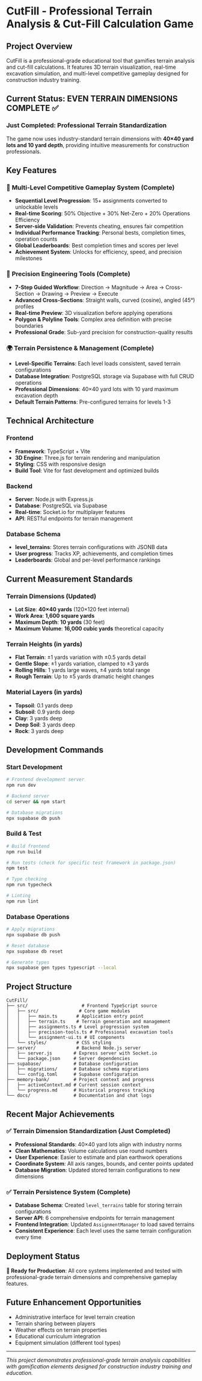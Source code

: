 # CutFill - Professional Terrain Analysis & Cut-Fill Calculation Game

## Project Overview
CutFill is a professional-grade educational tool that gamifies terrain analysis and cut-fill calculations. It features 3D terrain visualization, real-time excavation simulation, and multi-level competitive gameplay designed for construction industry training.

## Current Status: **EVEN TERRAIN DIMENSIONS COMPLETE** ✅

### Just Completed: Professional Terrain Standardization
The game now uses industry-standard terrain dimensions with **40×40 yard lots and 10 yard depth**, providing intuitive measurements for construction professionals.

## Key Features

### 🎯 **Multi-Level Competitive Gameplay System** (Complete)
- **Sequential Level Progression**: 15+ assignments converted to unlockable levels
- **Real-time Scoring**: 50% Objective + 30% Net-Zero + 20% Operations Efficiency  
- **Server-side Validation**: Prevents cheating, ensures fair competition
- **Individual Performance Tracking**: Personal bests, completion times, operation counts
- **Global Leaderboards**: Best completion times and scores per level
- **Achievement System**: Unlocks for efficiency, speed, and precision milestones

### 🔧 **Precision Engineering Tools** (Complete)
- **7-Step Guided Workflow**: Direction → Magnitude → Area → Cross-Section → Drawing → Preview → Execute
- **Advanced Cross-Sections**: Straight walls, curved (cosine), angled (45°) profiles
- **Real-time Preview**: 3D visualization before applying operations
- **Polygon & Polyline Tools**: Complex area definition with precise boundaries
- **Professional Grade**: Sub-yard precision for construction-quality results

### 🌍 **Terrain Persistence & Management** (Complete)
- **Level-Specific Terrains**: Each level loads consistent, saved terrain configurations
- **Database Integration**: PostgreSQL storage via Supabase with full CRUD operations
- **Professional Dimensions**: 40×40 yard lots with 10 yard maximum excavation depth
- **Default Terrain Patterns**: Pre-configured terrains for levels 1-3

## Technical Architecture

### Frontend
- **Framework**: TypeScript + Vite
- **3D Engine**: Three.js for terrain rendering and manipulation
- **Styling**: CSS with responsive design
- **Build Tool**: Vite for fast development and optimized builds

### Backend
- **Server**: Node.js with Express.js
- **Database**: PostgreSQL via Supabase
- **Real-time**: Socket.io for multiplayer features
- **API**: RESTful endpoints for terrain management

### Database Schema
- **level_terrains**: Stores terrain configurations with JSONB data
- **User progress**: Tracks XP, achievements, and completion times
- **Leaderboards**: Global and per-level performance rankings

## Current Measurement Standards

### Terrain Dimensions (Updated)
- **Lot Size**: **40×40 yards** (120×120 feet internal)
- **Work Area**: **1,600 square yards** 
- **Maximum Depth**: **10 yards** (30 feet)
- **Maximum Volume**: **16,000 cubic yards** theoretical capacity

### Terrain Heights (in yards)
- **Flat Terrain**: ±1 yards variation with ±0.5 yards detail
- **Gentle Slope**: ±1 yards variation, clamped to ±3 yards
- **Rolling Hills**: 1 yards large waves, ±4 yards total range
- **Rough Terrain**: Up to ±5 yards dramatic height changes

### Material Layers (in yards)
- **Topsoil**: 0.1 yards deep
- **Subsoil**: 0.9 yards deep  
- **Clay**: 3 yards deep
- **Deep Soil**: 3 yards deep
- **Rock**: 3 yards deep

## Development Commands

### Start Development
```bash
# Frontend development server
npm run dev

# Backend server
cd server && npm start

# Database migrations
npx supabase db push
```

### Build & Test
```bash
# Build frontend
npm run build

# Run tests (check for specific test framework in package.json)
npm test

# Type checking
npm run typecheck

# Linting
npm run lint
```

### Database Operations
```bash
# Apply migrations
npx supabase db push

# Reset database
npx supabase db reset

# Generate types
npx supabase gen types typescript --local
```

## Project Structure
```
CutFill/
├── src/                    # Frontend TypeScript source
│   ├── src/               # Core game modules
│   │   ├── main.ts       # Application entry point
│   │   ├── terrain.ts    # Terrain generation and management
│   │   ├── assignments.ts # Level progression system
│   │   ├── precision-tools.ts # Professional excavation tools
│   │   └── assignment-ui.ts # UI components
│   └── styles/           # CSS styling
├── server/               # Backend Node.js server
│   ├── server.js        # Express server with Socket.io
│   └── package.json     # Server dependencies
├── supabase/            # Database configuration
│   ├── migrations/      # Database schema migrations
│   └── config.toml      # Supabase configuration
├── memory-bank/         # Project context and progress
│   ├── activeContext.md # Current session context
│   └── progress.md      # Historical progress tracking
└── docs/                # Documentation and chat logs
```

## Recent Major Achievements

### ✅ **Terrain Dimension Standardization** (Just Completed)
- **Professional Standards**: 40×40 yard lots align with industry norms
- **Clean Mathematics**: Volume calculations use round numbers
- **User Experience**: Easier to estimate and plan earthwork operations
- **Coordinate System**: All axis ranges, bounds, and center points updated
- **Database Migration**: Updated stored terrain configurations to new dimensions

### ✅ **Terrain Persistence System** (Complete)
- **Database Schema**: Created `level_terrains` table for storing terrain configurations
- **Server API**: 6 comprehensive endpoints for terrain management
- **Frontend Integration**: Updated `AssignmentManager` to load saved terrains
- **Consistent Experience**: Each level uses the same terrain configuration every time

## Deployment Status
**🚀 Ready for Production**: All core systems implemented and tested with professional-grade terrain dimensions and comprehensive gameplay features.

## Future Enhancement Opportunities
- Administrative interface for level terrain creation
- Terrain sharing between players
- Weather effects on terrain properties
- Educational curriculum integration
- Equipment simulation (different tool types)

---

*This project demonstrates professional-grade terrain analysis capabilities with gamification elements designed for construction industry training and education.*